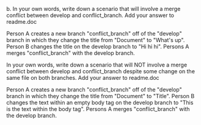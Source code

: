 b. In your own words, write down a scenario that will involve a merge conflict between
develop and conflict_branch. Add your answer to readme.doc

Person A creates a new branch "conflict_branch" off of the "develop" branch in which they change the title from "Document" to "What's up". Person B changes the title on the develop branch to "Hi hi hi". 
Persons A merges "conflict_branch" with the develop branch.

In your own words, write down a scenario that will NOT involve a merge conflict
between develop and conflict_branch despite some change on the same file on both
branches. Add your answer to readme.doc

Person A creates a new branch "conflict_branch" off of the "develop" branch in which they change the title from "Document" to "Title". Person B changes the text within an empty body tag
on the develop branch to "This is the text within the body tag". Persons A merges "conflict_branch" with the develop branch.
